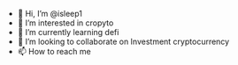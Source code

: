 - 👋 Hi, I’m @isleep1
- 👀 I’m interested in cropyto
- 🌱 I’m currently learning defi
- 💞️ I’m looking to collaborate on Investment cryptocurrency
- 📫 How to reach me 
<!---
isleep1/isleep1 is a ✨ special ✨ repository because its `README.md` (this file) appears on your GitHub profile.
You can click the Preview link to take a look at your changes.
--->
